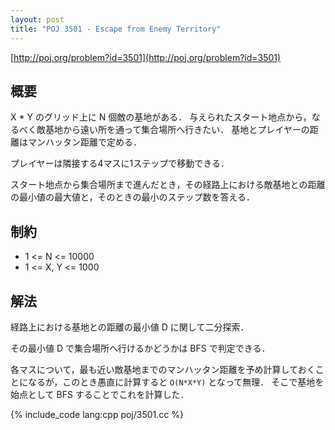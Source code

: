 ```yaml
---
layout: post
title: "POJ 3501 - Escape from Enemy Territory"
---
```

[http://poj.org/problem?id=3501](http://poj.org/problem?id=3501)

## 概要
X * Y のグリッド上に N 個敵の基地がある．
与えられたスタート地点から，なるべく敵基地から遠い所を通って集合場所へ行きたい．
基地とプレイヤーの距離はマンハッタン距離で定める．

プレイヤーは隣接する4マスに1ステップで移動できる．

スタート地点から集合場所まで進んだとき，その経路上における敵基地との距離の最小値の最大値と，そのときの最小のステップ数を答える．

## 制約
- 1 <= N <= 10000
- 1 <= X, Y <= 1000

## 解法
経路上における基地との距離の最小値 D に関して二分探索．

その最小値 D で集合場所へ行けるかどうかは BFS で判定できる．

各マスについて，最も近い敵基地までのマンハッタン距離を予め計算しておくことになるが，このとき愚直に計算すると `O(N*X*Y)` となって無理．
そこで基地を始点として BFS することでこれを計算した．

{% include_code lang:cpp poj/3501.cc %}
